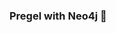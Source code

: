 ### Pregel with Neo4j 🚀

































































 























